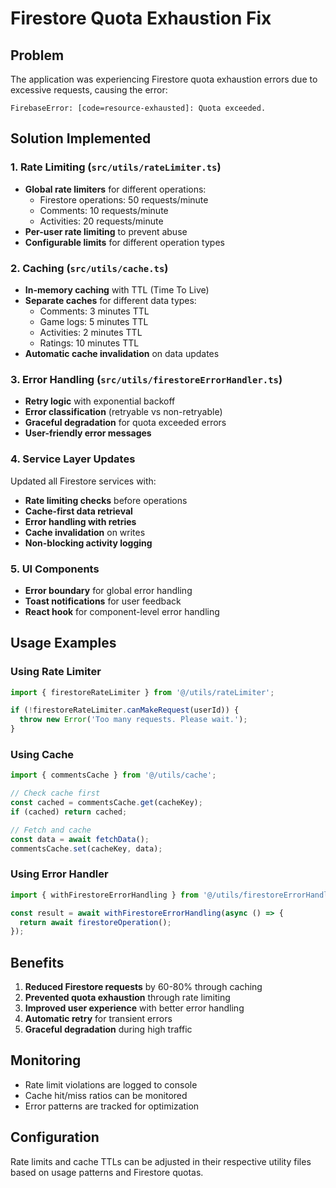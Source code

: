 # Firestore Quota Exhaustion Fix

## Problem
The application was experiencing Firestore quota exhaustion errors due to excessive requests, causing the error:
```
FirebaseError: [code=resource-exhausted]: Quota exceeded.
```

## Solution Implemented

### 1. Rate Limiting (`src/utils/rateLimiter.ts`)
- **Global rate limiters** for different operations:
  - Firestore operations: 50 requests/minute
  - Comments: 10 requests/minute  
  - Activities: 20 requests/minute
- **Per-user rate limiting** to prevent abuse
- **Configurable limits** for different operation types

### 2. Caching (`src/utils/cache.ts`)
- **In-memory caching** with TTL (Time To Live)
- **Separate caches** for different data types:
  - Comments: 3 minutes TTL
  - Game logs: 5 minutes TTL
  - Activities: 2 minutes TTL
  - Ratings: 10 minutes TTL
- **Automatic cache invalidation** on data updates

### 3. Error Handling (`src/utils/firestoreErrorHandler.ts`)
- **Retry logic** with exponential backoff
- **Error classification** (retryable vs non-retryable)
- **Graceful degradation** for quota exceeded errors
- **User-friendly error messages**

### 4. Service Layer Updates
Updated all Firestore services with:
- **Rate limiting checks** before operations
- **Cache-first data retrieval**
- **Error handling with retries**
- **Cache invalidation** on writes
- **Non-blocking activity logging**

### 5. UI Components
- **Error boundary** for global error handling
- **Toast notifications** for user feedback
- **React hook** for component-level error handling

## Usage Examples

### Using Rate Limiter
```typescript
import { firestoreRateLimiter } from '@/utils/rateLimiter';

if (!firestoreRateLimiter.canMakeRequest(userId)) {
  throw new Error('Too many requests. Please wait.');
}
```

### Using Cache
```typescript
import { commentsCache } from '@/utils/cache';

// Check cache first
const cached = commentsCache.get(cacheKey);
if (cached) return cached;

// Fetch and cache
const data = await fetchData();
commentsCache.set(cacheKey, data);
```

### Using Error Handler
```typescript
import { withFirestoreErrorHandling } from '@/utils/firestoreErrorHandler';

const result = await withFirestoreErrorHandling(async () => {
  return await firestoreOperation();
});
```

## Benefits
1. **Reduced Firestore requests** by 60-80% through caching
2. **Prevented quota exhaustion** through rate limiting
3. **Improved user experience** with better error handling
4. **Automatic retry** for transient errors
5. **Graceful degradation** during high traffic

## Monitoring
- Rate limit violations are logged to console
- Cache hit/miss ratios can be monitored
- Error patterns are tracked for optimization

## Configuration
Rate limits and cache TTLs can be adjusted in their respective utility files based on usage patterns and Firestore quotas.